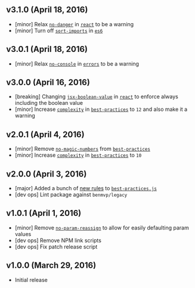 ## v3.1.0 (April 18, 2016)
- [minor] Relax [`no-danger`](https://github.com/yannickcr/eslint-plugin-react/blob/master/docs/rules/no-danger.md) in [`react`](rules/react.js) to be a warning
- [minor] Turn off [`sort-imports`](http://eslint.org/docs/rules/sort-imports) in [`es6`](rules/es6.js)

## v3.0.1 (April 18, 2016)
- [minor] Relax [`no-console`](http://eslint.org/docs/rules/no-console) in [`errors`](rules/errors.js) to be a warning

## v3.0.0 (April 16, 2016)
- [breaking] Changing [`jsx-boolean-value`](https://github.com/yannickcr/eslint-plugin-react/blob/master/docs/rules/jsx-boolean-value.md) in [`react`](rules/react.js) to enforce always including the boolean value
- [minor] Increase [`complexity`](http://eslint.org/docs/rules/complexity) in [`best-practices`](rules/best-practices.js) to `12` and also make it a warning

## v2.0.1 (April 4, 2016)
- [minor] Remove [`no-magic-numbers`](http://eslint.org/docs/rules/no-magic-numbers) from [`best-practices`](rules/best-practices.js)
- [minor] Increase [`complexity`](http://eslint.org/docs/rules/complexity) in [`best-practices`](rules/best-practices.js) to `10`

## v2.0.0 (April 3, 2016)
- [major] Added a bunch of [new rules](https://github.com/benmvp/eslint-config-benmvp/commit/24513fa640c3a6d133dd55ede4f862cc20309420#diff-e682a002d2f9d3503088301891c1734b) to [`best-practices.js`](rules/best-practices.js)
- [dev ops] Lint package against `benmvp/legacy`

## v1.0.1 (April 1, 2016)
- [minor] Remove [`no-param-reassign`](http://eslint.org/docs/rules/no-param-reassign) to allow for easily defaulting param values
- [dev ops] Remove NPM link scripts
- [dev ops] Fix patch release script

## v1.0.0 (March 29, 2016)
- Initial release
